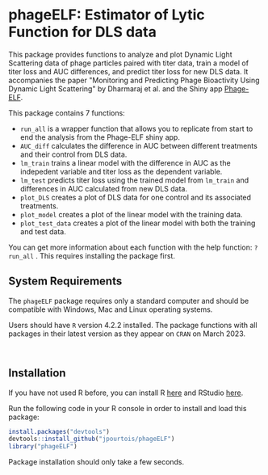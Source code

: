 # phageELF: Estimator of Lytic Function for DLS data

This package provides functions to analyze and plot Dynamic Light Scattering data of phage particles paired with titer data, train a model of titer loss and AUC differences, and predict titer loss for new DLS data. It accompanies the paper "Monitoring and Predicting Phage Bioactivity Using Dynamic Light Scattering" by Dharmaraj et al. and the Shiny app [Phage-ELF](https://jp22.shinyapps.io/shinyapp/).

This package contains 7 functions:

- `run_all` is a wrapper function that allows you to replicate from start to end the analysis from the Phage-ELF shiny app. 
- `AUC_diff` calculates the difference in AUC between different treatments and their control from DLS data.
- `lm_train` trains a linear model with the difference in AUC as the indepedent variable and titer loss as the dependent variable.
- `lm_test` predicts titer loss using the trained model from `lm_train` and differences in AUC calculated from new DLS data.
- `plot_DLS` creates a plot of DLS data for one control and its associated treatments.
- `plot_model` creates a plot of the linear model with the training data.
- `plot_test_data` creates a plot of the linear model with both the training and test data. 

You can get more information about each function with the help function: `?run_all` . This requires installing the package first. 

## System Requirements

The `phageELF` package requires only a standard computer and should be compatible with Windows, Mac and Linux operating systems.

Users should have `R` version 4.2.2 installed. The package functions with all packages in their latest version as they appear on `CRAN` on March 2023.

```


```

## Installation

If you have not used R before, you can install R [here](https://www.r-project.org/) and RStudio [here](https://www.rstudio.com/products/rstudio/). 

Run the following code in your R console in order to install and load this package:

``` r
install.packages("devtools")
devtools::install_github("jpourtois/phageELF")
library("phageELF")
```
Package installation should only take a few seconds. 
